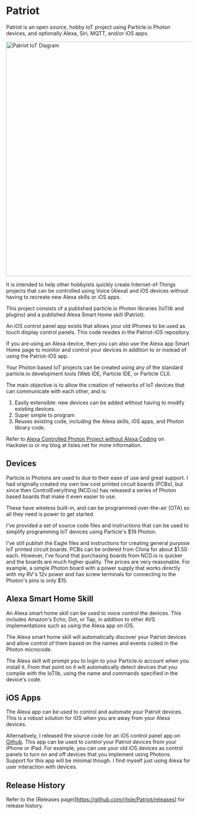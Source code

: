 # Patriot
Patriot is an open source, hobby IoT project using 
Particle.io Photon devices, and optionally Alexa, Siri, MQTT, and/or iOS apps.

<img src="https://www.lucidchart.com/publicSegments/view/e2fb9ca3-c413-498b-b193-ab9dd6626c3a/image.png" alt="Patriot IoT Diagram" style="width: 640px;"/>

It is intended to help other hobbyists quickly create Internet-of-Things
projects that can be controlled using Voice (Alexa) and iOS devices
without having to recreate new Alexa skills or iOS apps.

This project consists of a published particle.io Photon
libraries (IoTlib and plugins) and a published Alexa Smart Home skill (Patriot).

An iOS control panel app exists that allows your old iPhones
to be used as touch display control panels. This code resides in the
Patriot-iOS repository.

If you are using an Alexa device, then you can also use the Alexa
app Smart Home page to monitor and control your devices in addition
to or instead of using the Patriot-iOS app.

Your Photon based IoT projects can be created using any of the 
standard particle.io development tools (Web IDE,
Particle IDE, or Particle CLI).

The main objective is to allow the creation of networks of IoT
devices that can communicate with each other, and is:
1. Easily extensible: new devices can be added without having to modify existing devices.
2. Super simple to program
3. Reuses existing code, including the Alexa skills, iOS apps, and Photon library code.

Refer to [Alexa Controlled Photon Project without Alexa Coding](https://www.hackster.io/patriot-iot/alexa-controlled-photon-project-without-alexa-coding-f47d84)
on Hackster.io or my blog at lisles.net for more information.

## Devices
Particle.io Photons are used to due to their ease of use and great
support. I had originally created my own low cost printed circuit boards (PCBs), but since then ControlEverything (NCD.io) has released a series of Photon based boards that make it even easier to use.

These have wireless built-in, and can be programmed
over-the-air (OTA) so all they need is power to get started.

I've provided a set of source code files and instructions
that can be used to simplify
programming IoT devices using Particle's $19 Photon.

I've still publish the Eagle files and instructions for creating
general purpose IoT printed circuit boards.
PCBs can be ordered from China for about $1.50 each.
However, I've found that purchasing boards from NCD.io is quicker and the boards are much higher quality. The prices are very reasonable. For example, a simple Photon board with a power supply that works directly with my RV's 12v power and has screw terminals for connecting to the Photon's pins is only $15.

## Alexa Smart Home Skill
An Alexa smart home skill can be used to voice control the devices.
This includes Amazon's Echo, Dot, or Tap, in addition to other
AVS implementations such as using the Alexa app on iOS.

The Alexa smart home skill will automatically discover your Patriot devices
and allow control of them based on the names and events coded in
the Photon microcode.

The Alexa skill will prompt you to login to your Particle.io account 
when you install it. From that point on it will automatically 
detect devices that you compile with the IoTlib, using the
name and commands specified in the device's code.

## iOS Apps
The Alexa app can be used to control and automate your Patriot devices. This is a robust solution for iOS when you are away from your Alexa devices.

Alternatively, I released the source code for an iOS control panel app on [Github](https://github.com/rlisle/Patriot-iOS2).
This app can be used to control your Patriot devices from your iPhone or iPad.
For example, you can use your old iOS devices as control panels
to turn on and off devices that you implement using Photons.
Support for this app will be minimal though. I find myself just using Alexa for user interaction with devices.

## Release History
Refer to the (Releases page)[https://github.com/rlisle/Patriot/releases]
for release history.
